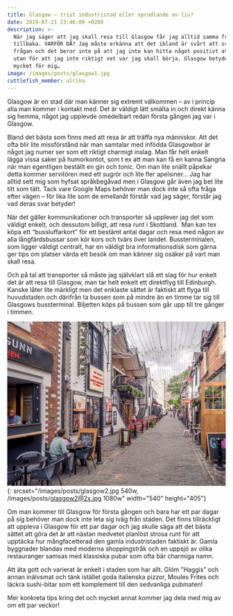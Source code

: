 ```yaml
---
title: Glasgow – trist industristad eller sprudlande av liv?
date: 2019-07-21 23:46:00 +0200
description: >-
  När jag säger att jag skall resa till Glasgow får jag alltid samma fråga
  tillbaka. VARFÖR DÅ? Jag måste erkänna att det ibland är svårt att svara på
  frågan och det beror inte på att jag inte kan hitta något positivt att säga
  utan för att jag inte riktigt vet var jag skall börja. Glasgow betyder så
  mycket för mig…
image: /images/posts/glasgow1.jpg
cuttlefish_member: ulrika
---
```


Glasgow &auml;r en stad d&auml;r man k&auml;nner sig extremt v&auml;lkommen – av i princip alla man kommer i kontakt med. Det &auml;r v&auml;ldigt l&auml;tt sm&auml;lta in och direkt k&auml;nna sig hemma, n&aring;got jag upplevde omedelbart redan första g&aring;ngen jag var i Glasgow.

Bland det b&auml;sta som finns med att resa &auml;r att tr&auml;ffa nya m&auml;nniskor. Att det ofta blir lite missförst&aring;nd n&auml;r man samtalar med infödda Glasgowbor &auml;r n&aring;got jag numer ser som ett riktigt charmigt inslag. Man f&aring;r helt enkelt l&auml;gga vissa saker p&aring; humorkontot, som t ex att man kan f&aring; en kanna Sangria n&auml;r man egentligen best&auml;llt en gin och tonic. Om man lite sn&auml;llt p&aring;pekar detta kommer servitören med ett sugrör och lite fler apelsiner… Jag har alltid sett mig som hyfsat spr&aring;kbeg&aring;vad men i Glasgow g&aring;r &auml;ven jag bet lite titt som t&auml;tt. Tack vare Google Maps behöver man dock inte s&aring; ofta fr&aring;ga efter v&auml;gen – för lika lite som de emellan&aring;t först&aring;r vad jag s&auml;ger, först&aring;r jag vad deras svar betyder\!

N&auml;r det g&auml;ller kommunikationer och transporter s&aring; upplever jag det som v&auml;ldigt enkelt, och dessutom billigt, att resa runt i Skottland. &nbsp;Man kan tex köpa ett “bussluffarkort” för ett best&auml;mt antal dagar och resa med n&aring;gon av alla l&aring;ngf&auml;rdsbussar som kör kors och tv&auml;rs över landet. Bussterminalen, som ligger v&auml;ldigt centralt, har en v&auml;ldigt bra informationsdisk som g&auml;rna ger tips om platser v&auml;rda ett besök om man k&auml;nner sig os&auml;ker p&aring; vart man skall resa.

Och p&aring; tal att transporter s&aring; m&aring;ste jag sj&auml;lvklart sl&aring; ett slag för hur enkelt det &auml;r att resa till Glasgow, man tar helt enkelt ett direktflyg till Edinburgh. Kanske l&aring;ter lite m&auml;rkligt men det enklaste s&auml;ttet &auml;r faktiskt att flyga till huvudstaden och d&auml;rifr&aring;n ta bussen som p&aring; mindre &auml;n en timme tar sig till Glasgows bussterminal. Biljetten köps p&aring; bussen som g&aring;r upp till tre g&aring;nger i timmen.

![](/images/posts/glasgow2.jpg){: srcset="/images/posts/glasgow2.jpg 540w, /images/posts/glasgow2@2x.jpg 1080w" width="540" height="405"}

Om man kommer till Glasgow för första g&aring;ngen och bara har ett par dagar p&aring; sig behöver man dock inte leta sig iv&auml;g fr&aring;n staden. Det finns tillr&auml;ckligt att uppleva i Glasgow för ett par dagar och jag skulle s&auml;ga att det b&auml;sta s&auml;ttet att göra det &auml;r att n&auml;stan medvetet planlöst strosa runt för att uppt&auml;cka hur m&aring;ngfacetterad den gamla industristaden faktiskt &auml;r. Gamla byggnader blandas med moderna shoppingstr&aring;k och en uppsjö av olika restauranger samsas med klassiska pubar som ofta b&auml;r charmiga namn.

Att &auml;ta gott och varierat &auml;r enkelt i staden som har allt. Glöm ”Haggis” och annan in&auml;lvsmat och t&auml;nk ist&auml;llet goda italienska pizzor, Moules Frites och l&auml;ckra sushi-bitar som ett komplement till den sedvanliga pubmaten\!

Mer konkreta tips kring det och mycket annat kommer jag dela med mig av om ett par veckor\!